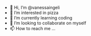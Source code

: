 - 👋 Hi, I’m @vanessaingeli
- 👀 I’m interested in pizza
- 🌱 I’m currently learning coding
- 💞️ I’m looking to collaborate on myself
- 📫 How to reach me ...

<!---
vanessaingeli/vanessaingeli is a ✨ special ✨ repository because its `README.md` (this file) appears on your GitHub profile.
You can click the Preview link to take a look at your changes.
--->

